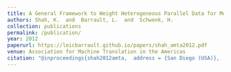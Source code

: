```yaml
---
title: A General Framework to Weight Heterogeneous Parallel Data for Model Adaptation in Statistical Machine Translation
authors: Shah, K.  and  Barrault, L.  and  Schwenk, H.
collection: publications
permalink: /publication/
year: 2012
paperurl: https://loicbarrault.github.io/papers/shah_amta2012.pdf
venue: Association for Machine Translation in the Americas
citation: "@inproceedings{shah2012amta,  address = {San Diego (USA)},  articletitle = {Association for Machine Translation in the Americas},  author = {Shah, K.  and  Barrault, L.  and  Schwenk, H.},  booktitle = {Association for Machine Translation in the Americas},  category = {ACTI},  city = {San Diego},  country = {USA},  forme = {FullPaper},  month = {October},  title = {A General Framework to Weight Heterogeneous Parallel Data for Model Adaptation in Statistical Machine Translation},  url = {https://loicbarrault.github.io/papers/shah_amta2012.pdf},  year = {2012} }  "
---
```

